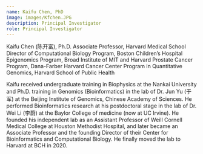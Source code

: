 ```yaml
---
name: Kaifu Chen, PhD
image: images/Kfchen.JPG
description: Principal Investigator
role: Principal Investigator
---
```

Kaifu Chen (陈开富), Ph.D.
Associate Professor, Harvard Medical School 
Director of Computational Biology Program, Boston Children’s Hospital
Epigenomics Program, Broad Institute of MIT and Harvard
Prostate Cancer Program, Dana-Farber Harvard Cancer Center
Program in Quantitative Genomics, Harvard School of Public Health

Kaifu received undergraduate training in Biophysics at the Nankai University and Ph.D. training in Genomics (Bioinformatics) in the lab of Dr. Jun Yu (于军) at the Beijing Institute of Genomics, Chinese Academy of Sciences. He performed Bioinformatics research at his postdoctoral stage in the lab of Dr. Wei Li (李蔚) at the Baylor College of medicine (now at UC Irvine). He founded his independent lab as an Assistant Professor of Weill Cornell Medical College at Houston Methodist Hospital, and later became an Associate Professor and the founding Director of their Center for Bioinformatics and Computational Biology. He finally moved the lab to Harvard at BCH in 2020. 
